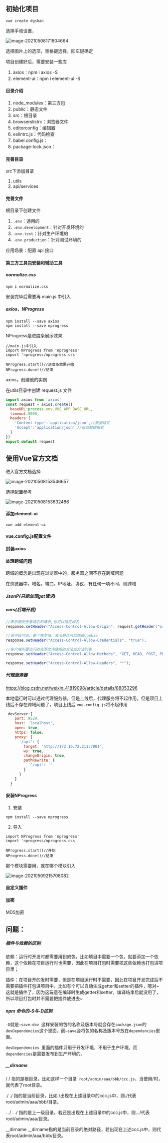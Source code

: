 ## 初始化项目

```vue
vue create dgshan
```

选择手动设置，

![image-20210508171804664](冬瓜山——PC端搭建2021-4/image-20210508171804664.png)

选择图片上的选项，空格键选择，回车键确定

项目创建好后，需要安装一些库

1. axios：npm i axios -S
2. element-ui：npm i element-ui -S



#### 目录介绍

1. node_modules：第三方包
2. public：静态文件
3. src：根目录
4. browserslistrc：浏览器文件
5. editorconfig：编辑器
6. eslintrc.js：代码检查
7. babel.config.js：
8. package-lock.json：

#### 完善目录

src下添加目录

1. utils
2. api/services



#### 完善文件

根目录下创建文件

1. `.env`：通用的
2. `.env.development`：针对开发环境的
3. `.env.test`：针对生产环境的
4. `.env.production`：针对测试环境的

应用场景：配置 api 接口

#### 第三方工具包安装和辅助工具

##### normalize.css

```vue
npm i normalize.css
```

安装完毕后需要再 main.js 中引入

##### axios、NProgress

```vue
npm install --save axios
npm install --save nprogress
```

NProgress是进度条展示效果

```vue
//main.js中引入
import NProgress from 'nprogress'
import 'nprogress/nprogress.css'

NProgress.start()//进度条效果开始
NProgress.done()//结束
```

axios，创建他的实例

在utils目录中创建 request.js 文件

```javascript
import axios from 'axios'
const request = axios.create({
  baseURL:process.env.VUE_APP_BASE_URL,
  timeout:5000,
  headers:{
    'Content-type':'application/json',//数据格式
    'Accept':'application/json',//接收数据格式
  }
})
export default request

```



## 使用Vue官方文档

进入官方文档选择

![image-20210508153546657](冬瓜山——PC端搭建2021-4/image-20210508153546657.png)

选择配置参考

![image-20210508153632486](冬瓜山——PC端搭建2021-4/image-20210508153632486.png)

#### 添加element-ui

```vue
vue add element-ui
```



#### vue.config.js配置文件

#### 封装axios

#### 处理跨域问题

跨域的概念是出现在浏览器中的，服务器之间不存在跨域问题

在浏览器中，域名，端口，IP地址，协议，有任何一项不同，则跨域

##### JsonP(只能处理get请求)

##### cors(后端开启)

```java
//表示接受任意域名的请求,也可以指定域名
response.setHeader("Access-Control-Allow-Origin", request.getHeader("origin"));

//该字段可选，是个布尔值，表示是否可以携带cookie
response.setHeader("Access-Control-Allow-Credentials", "true");

//客户端所要访问的资源允许使用的方法或方法列表
response.setHeader("Access-Control-Allow-Methods", "GET, HEAD, POST, PUT, PATCH, DELETE, OPTIONS");

response.setHeader("Access-Control-Allow-Headers", "*");
```

##### 代理服务器

https://blog.csdn.net/weixin_41819098/article/details/88053296

本地运行时可以通过代理服务器，但是上线后，代理服务将不起作用。但是项目上线后不存在跨域问题了，项目上线后 `vue.config.js`将不起作用

```js
 devServer:{
    port: 9529,
    host: 'localhost',
    open: true,
    https: false,
    proxy: {
      '/api': {
        target: 'http://172.16.72.211:7001',
        ws: true,
        changeOrigin: true,
        pathRewrite: {
          '^/api': ''
        }
      }
    }
  }
```



#### 安装NProgress

1. 安装

```vue
npm install --save nprogress
```

2. 导入

```vue
import NProgress from 'nprogress'
import 'nprogress/nprogress.css'

NProgress.start()//开始
NProgress.done()//结束
```

那个模块需要用，就在哪个模块引入

![image-20210509215708082](冬瓜山——PC端搭建2021-4/image-20210509215708082.png)

#### 自定义插件

#### 加密

MD5加密

## 问题：

##### 插件与依赖的区别

依赖：运行时开发时都需要用到的包，比如项目中需要一个包，就要添加一个依赖，这个依赖在项目运行时也需要，因此在项目打包时需要把这些依赖也打包进项目里；

插件：在项目开的发时需要，但是在项目运行时不需要，因此在项目开发完成后不需要把插件打包进项目中，比如有个可以自动生成getter和setter的插件，嗯对~这就是插件了，因为这玩意在编译时生成getter和setter，编译结束后就没用了，所以项目打包时并不需要把插件放进去~

##### npm 命令的-S与-D区别

`-D`就是`–save-dev `这样安装的包的名称及版本号就会存在`package.json`的`devDependencies`这个里面，而`–save`会将包的名称及版本号放在`dependencies`里面。

`devDependencies `里面的插件只用于开发环境，不用于生产环境，而` dependencies `是需要发布到生产环境的。

##### __dirname

/
/ 指的是根目录，比如这样一个目录` root/admin/aaa/bbb/ccc.js`，当使用/时，就代表了root目录。

./
./ 指的是当前目录，比如./出现在上述目录中的ccc.js中，则./代表 root/admin/aaa/bbb/目录。

. ./
. ./ 指的是上一级目录，若还是出现在上述目录中的ccc.js中，则…/代表root/admin/aaa/目录。

__dirname
__dirname指的是当前目录的绝对路径，若出现在上述ccc.js中，则代表root/admin/aaa/bbb/目录。